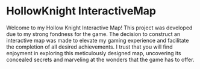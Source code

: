 # HollowKnight InteractiveMap

Welcome to my Hollow Knight Interactive Map! This project was developed due to my strong fondness for the game. The decision to construct an interactive map was made to elevate my gaming experience and facilitate the completion of all desired achievements. I trust that you will find enjoyment in exploring this meticulously designed map, uncovering its concealed secrets and marveling at the wonders that the game has to offer.
